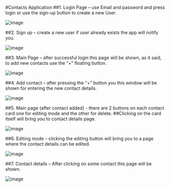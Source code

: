 
#Contacts Application
##1.	Login Page – use Email and password and press login or use the sign-up button to create a new User.
	
  ![image](https://user-images.githubusercontent.com/68230512/169644508-08bc5a69-6f1c-4390-94a0-fad6ef3bad78.png)

##2.	Sign up – create a new user if user already exists the app will notify you. 

  ![image](https://user-images.githubusercontent.com/68230512/169644528-1c93a6b0-3414-4ec8-9b97-be09bbb4a761.png)

##3.	Main Page – after successful login this page will be shown, as it said, to add new contacts use the “+” floating button.

  ![image](https://user-images.githubusercontent.com/68230512/169644549-164c4939-8317-46c9-88a4-a06bb9503c20.png)

##4.	Add contact – after pressing the “+” button you this window will be shown for entering the new contact details.

  ![image](https://user-images.githubusercontent.com/68230512/169644566-1f2895cb-8519-41c5-84e0-5e5692035124.png)

##5.  Main page (after contact added) - there are 2 buttons on each contact card one for editing mode and the other for delete.
##Clicking on the card itself will bring you to contact details page.
   
  ![image](https://user-images.githubusercontent.com/68230512/169644597-39ae0bf7-fe50-481c-acec-ca2ff00bbea2.png)

##6.  Editing mode – clicking the editing button will bring you to a page where the contact details can be edited.  

  ![image](https://user-images.githubusercontent.com/68230512/169644622-279bb6e5-cb4a-4c3a-95b1-10137fb4b5f4.png)

##7.	Contact details – After clicking on some contact this page will be shown.

  ![image](https://user-images.githubusercontent.com/68230512/169644647-93aca9ce-c141-40bb-b951-85e7eba8d130.png)
